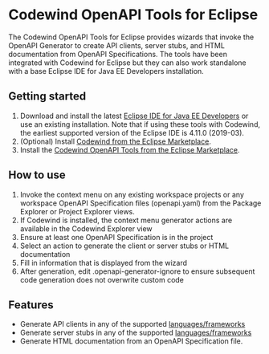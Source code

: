 # Codewind OpenAPI Tools for Eclipse

The Codewind OpenAPI Tools for Eclipse provides wizards that invoke the OpenAPI Generator to create API clients, server stubs, and HTML documentation from OpenAPI Specifications.  The tools have been integrated with Codewind for Eclipse but they can also work standalone with a base Eclipse IDE for Java EE Developers installation.

## Getting started

1. Download and install the latest [Eclipse IDE for Java EE Developers](https://www.eclipse.org/downloads/packages/release/) or use an existing installation. Note that if using these tools with Codewind, the earliest supported version of the Eclipse IDE is 4.11.0 (2019-03).
2. (Optional) Install [Codewind from the Eclipse Marketplace](https://marketplace.eclipse.org/content/codewind).
3. Install the [Codewind OpenAPI Tools from the Eclipse Marketplace](https://marketplace.eclipse.org/content/codewind).

## How to use
1. Invoke the context menu on any existing workspace projects or any workspace OpenAPI Specification files (openapi.yaml) from the Package Explorer or Project Explorer views.
2. If Codewind is installed, the context menu generator actions are available in the Codewind Explorer view
3. Ensure at least one OpenAPI Specification is in the project
4. Select an action to generate the client or server stubs or HTML documentation
5. Fill in information that is displayed from the wizard   
6. After generation, edit .openapi-generator-ignore to ensure subsequent code generation does not overwrite custom code

## Features
- Generate API clients in any of the supported [languages/frameworks](https://github.com/OpenAPITools/openapi-generator#overview)
- Generate server stubs in any of the supported [languages/frameworks](https://github.com/OpenAPITools/openapi-generator#overview)
- Generate HTML documentation from an OpenAPI Specification file.
